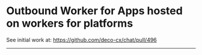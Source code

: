 # Outbound Worker for Apps hosted on workers for platforms

See initial work at: <https://github.com/deco-cx/chat/pull/496>

----
